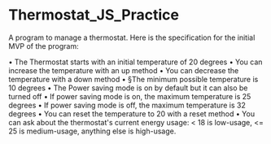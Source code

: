 # Thermostat_JS_Practice

A  program to manage a thermostat. 
Here is the specification for the initial MVP of the program:

• The Thermostat starts with an initial temperature of 20 degrees
• You can increase the temperature with an up method
• You can decrease the temperature with a down method
• §The minimum possible temperature is 10 degrees
• The Power saving mode is on by default but it can also be turned off
• If power saving mode is on, the maximum temperature is 25 degrees
• If power saving mode is off, the maximum temperature is 32 degrees
• You can reset the temperature to 20 with a reset method
• You can ask about the thermostat's current energy usage: < 18 is low-usage, <= 25 is medium-usage, anything else is high-usage.
